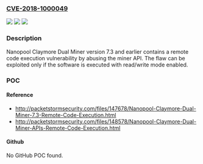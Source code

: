 ### [CVE-2018-1000049](https://cve.mitre.org/cgi-bin/cvename.cgi?name=CVE-2018-1000049)
![](https://img.shields.io/static/v1?label=Product&message=n%2Fa&color=blue)
![](https://img.shields.io/static/v1?label=Version&message=n%2Fa&color=blue)
![](https://img.shields.io/static/v1?label=Vulnerability&message=n%2Fa&color=brighgreen)

### Description

Nanopool Claymore Dual Miner version 7.3 and earlier contains a remote code execution vulnerability by abusing the miner API. The flaw can be exploited only if the software is executed with read/write mode enabled.

### POC

#### Reference
- http://packetstormsecurity.com/files/147678/Nanopool-Claymore-Dual-Miner-7.3-Remote-Code-Execution.html
- http://packetstormsecurity.com/files/148578/Nanopool-Claymore-Dual-Miner-APIs-Remote-Code-Execution.html

#### Github
No GitHub POC found.


